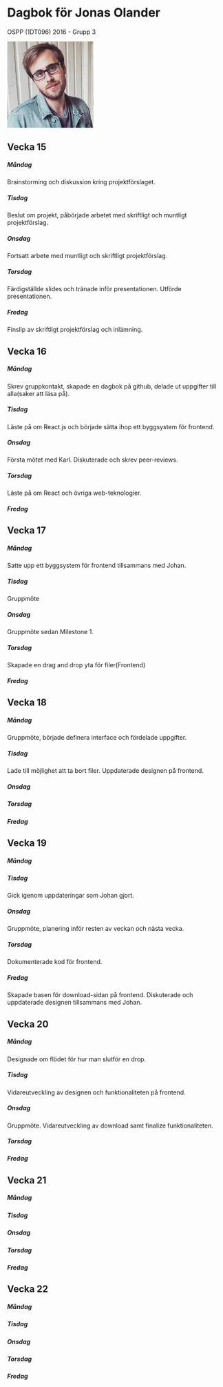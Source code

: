 # Dagbok för Jonas Olander

OSPP (1DT096) 2016 - Grupp 3

<img src="../images/jonas.jpg" width="200">

## Vecka 15

##### Måndag 

Brainstorming och diskussion kring projektförslaget.

##### Tisdag

Beslut om projekt, påbörjade arbetet med skriftligt och muntligt projektförslag.

##### Onsdag

Fortsatt arbete med muntligt och skriftligt projektförslag.

##### Torsdag

Färdigställde slides och tränade inför presentationen. Utförde presentationen.

##### Fredag

Finslip av skriftligt projektförslag och inlämning.


## Vecka 16

##### Måndag

Skrev gruppkontakt, skapade en dagbok på github, delade ut uppgifter till alla(saker att läsa på). 

##### Tisdag

Läste på om React.js och började sätta ihop ett byggsystem för frontend.

##### Onsdag

Första mötet med Karl. Diskuterade och skrev peer-reviews.

##### Torsdag
Läste på om React och övriga web-teknologier.
##### Fredag


## Vecka 17

##### Måndag
Satte upp ett byggsystem för frontend tillsammans med Johan.
##### Tisdag
Gruppmöte
##### Onsdag
Gruppmöte sedan Milestone 1.
##### Torsdag
Skapade en drag and drop yta för filer(Frontend)
##### Fredag

## Vecka 18

##### Måndag
Gruppmöte, började definera interface och fördelade uppgifter.

##### Tisdag
Lade till möjlighet att ta bort filer. Uppdaterade designen på frontend.

##### Onsdag

##### Torsdag

##### Fredag

## Vecka 19

##### Måndag

##### Tisdag
Gick igenom uppdateringar som Johan gjort.

##### Onsdag
Gruppmöte, planering inför resten av veckan och nästa vecka.

##### Torsdag
Dokumenterade kod för frontend.

##### Fredag

Skapade basen för download-sidan på frontend. Diskuterade och uppdaterade designen tillsammans med Johan.

## Vecka 20

##### Måndag
Designade om flödet för hur man slutför en drop. 
##### Tisdag
Vidareutveckling av designen och funktionaliteten på frontend.
##### Onsdag
Gruppmöte. Vidareutveckling av download samt finalize funktionaliteten.
##### Torsdag

##### Fredag

## Vecka 21

##### Måndag

##### Tisdag

##### Onsdag

##### Torsdag

##### Fredag

## Vecka 22

##### Måndag

##### Tisdag

##### Onsdag

##### Torsdag

##### Fredag
